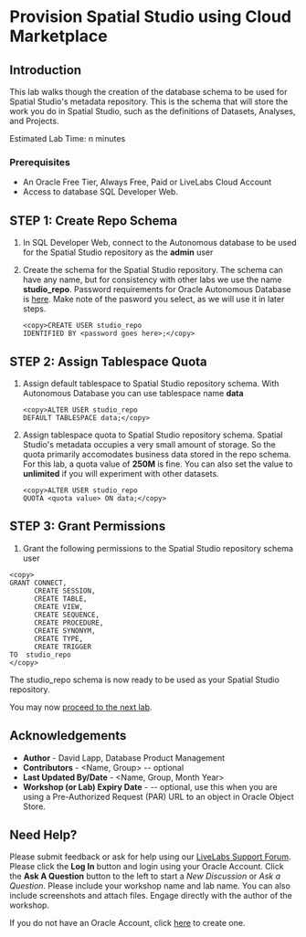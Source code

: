 # Provision Spatial Studio using Cloud Marketplace

## Introduction

This lab walks though the creation of the database schema to be used for Spatial Studio's metadata repository. This is the schema that will store the work you do in Spatial Studio, such as the definitions of Datasets, Analyses, and Projects. 

Estimated Lab Time: n minutes



### Prerequisites

* An Oracle Free Tier, Always Free, Paid or LiveLabs Cloud Account
* Access to database SQL Developer Web. 

<!-- *This is the "fold" - below items are collapsed by default*  -->

## **STEP 1**: Create Repo Schema


1. In SQL Developer Web, connect to the Autonomous database to be used for the Spatial Studio repository as the **admin** user

2. Create the schema for the Spatial Studio repository. The schema can have any name, but for consistency with other labs we use the name **studio_repo**. Password requirements for Oracle Autonomous Database is [here](https://docs.oracle.com/en/cloud/paas/autonomous-database/adbsa/manage-users-create.html#GUID-72DFAF2A-C4C3-4FAC-A75B-846CC6EDBA3F). Make note of the pasword you select, as we will use it in later steps.
   
    ```
   <copy>CREATE USER studio_repo
   IDENTIFIED BY <password goes here>;</copy>
    ```

## **STEP 2**: Assign Tablespace Quota

1. Assign default tablespace to Spatial Studio repository schema.  With Autonomous Database you can use tablespace name **data** 
   
    ```
   <copy>ALTER USER studio_repo
   DEFAULT TABLESPACE data;</copy>
    ```

2. Assign tablespace quota to Spatial Studio repository schema. Spatial Studio's metadata occupies a very small amount of storage. So the quota primarily accomodates business data stored in the repo schema. For this lab, a quota value of **250M** is fine. You can also set the value to **unlimited** if you will experiment with other datasets.
   
    ```
   <copy>ALTER USER studio_repo
   QUOTA <quota value> ON data;</copy>
    ```

## **STEP 3**: Grant Permissions    

1. Grant the following permissions to the Spatial Studio repository schema user

```
<copy>
GRANT CONNECT,
      CREATE SESSION,
      CREATE TABLE,
      CREATE VIEW,
      CREATE SEQUENCE,
      CREATE PROCEDURE,
      CREATE SYNONYM,
      CREATE TYPE,
      CREATE TRIGGER
TO  studio_repo
</copy>
```

The studio_repo schema is now ready to be used as your Spatial Studio repository.

You may now [proceed to the next lab](#next).


## Acknowledgements
* **Author** - David Lapp, Database Product Management
* **Contributors** -  <Name, Group> -- optional
* **Last Updated By/Date** - <Name, Group, Month Year>
* **Workshop (or Lab) Expiry Date** - <Month Year> -- optional, use this when you are using a Pre-Authorized Request (PAR) URL to an object in Oracle Object Store.

## Need Help?
Please submit feedback or ask for help using our [LiveLabs Support Forum](https://community.oracle.com/tech/developers/categories/livelabsdiscussions). Please click the **Log In** button and login using your Oracle Account. Click the **Ask A Question** button to the left to start a *New Discussion* or *Ask a Question*.  Please include your workshop name and lab name.  You can also include screenshots and attach files.  Engage directly with the author of the workshop.

If you do not have an Oracle Account, click [here](https://profile.oracle.com/myprofile/account/create-account.jspx) to create one.
